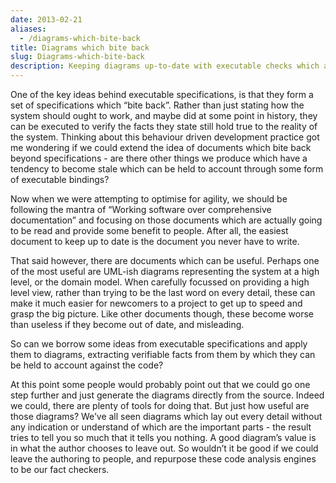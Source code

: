 ```yaml
---
date: 2013-02-21
aliases:
  - /diagrams-which-bite-back
title: Diagrams which bite back
slug: Diagrams-which-bite-back
description: Keeping diagrams up-to-date with executable checks which assert they match reality
---
```


One of the key ideas behind executable specifications, is that they form a set of specifications which “bite back”. Rather than just stating how the system should ought to work, and maybe did at some point in history, they can be executed to verify the facts they state still hold true to the reality of the system.
Thinking about this behaviour driven development practice got me wondering if we could extend the idea of documents which bite back beyond specifications - are there other things we produce which have a tendency to become stale which can be held to account through some form of executable bindings?

Now when we were attempting to optimise for agility, we should be following the mantra of “Working software over comprehensive documentation” and focusing on those documents which are actually going to be read and provide some benefit to people. After all, the easiest document to keep up to date is the document you never have to write.

That said however, there are documents which can be useful. Perhaps one of the most useful are UML-ish diagrams representing the system at a high level, or the domain model. When carefully focussed on providing a high level view, rather than trying to be the last word on every detail, these can make it much easier for newcomers to a project to get up to speed and grasp the big picture. Like other documents though, these become worse than useless if they become out of date, and misleading.

So can we borrow some ideas from executable specifications and apply them to diagrams, extracting verifiable facts from them by which they can be held to account against the code?

At this point some people would probably point out that we could go one step further and just generate the diagrams directly from the source. Indeed we could, there are plenty of tools for doing that. But just how useful are those diagrams? We’ve all seen diagrams which lay out every detail without any indication or understand of which are the important parts - the result tries to tell you so much that it tells you nothing. A good diagram’s value is in what the author chooses to leave out. So wouldn’t it be good if we could leave the authoring to people, and repurpose these code analysis engines to be our fact checkers.
